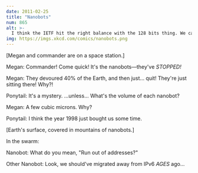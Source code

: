 ```yaml
---
date: 2011-02-25
title: "Nanobots"
num: 865
alt: >-
  I think the IETF hit the right balance with the 128 bits thing. We can fit MAC addresses in a /64 subnet, and the nanobots will only be able to devour half the planet.
img: https://imgs.xkcd.com/comics/nanobots.png
---
```

[Megan and commander are on a space station.]

Megan: Commander! Come quick! It's the nanobots—they've *STOPPED!*

Megan: They devoured 40% of the Earth, and then just... quit! They're just sitting there! Why?!

Ponytail: It's a mystery. ...unless... What's the volume of each nanobot?

Megan: A few cubic microns. Why?

Ponytail: I think the year 1998 just bought us some time.

[Earth's surface, covered in mountains of nanobots.]

In the swarm:

Nanobot: What do you mean, "Run out of addresses?"

Other Nanobot: Look, we should've migrated away from IPv6 *AGES* ago...